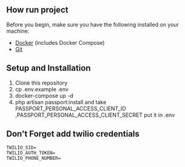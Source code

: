 ## How run project

Before you begin, make sure you have the following installed on your machine:

- [Docker](https://www.docker.com/get-started) (includes Docker Compose)
- [Git](https://git-scm.com/)

## Setup and Installation
1. Clone this repository
2. cp .env.example .env
3. docker-compose up -d
4. php artisan passport:install and take PASSPORT_PERSONAL_ACCESS_CLIENT_ID ,PASSPORT_PERSONAL_ACCESS_CLIENT_SECRET put it in .env

## Don't Forget add twilio credentials
```
TWILIO_SID=
TWILIO_AUTH_TOKEN=
TWILIO_PHONE_NUMBER=
```

